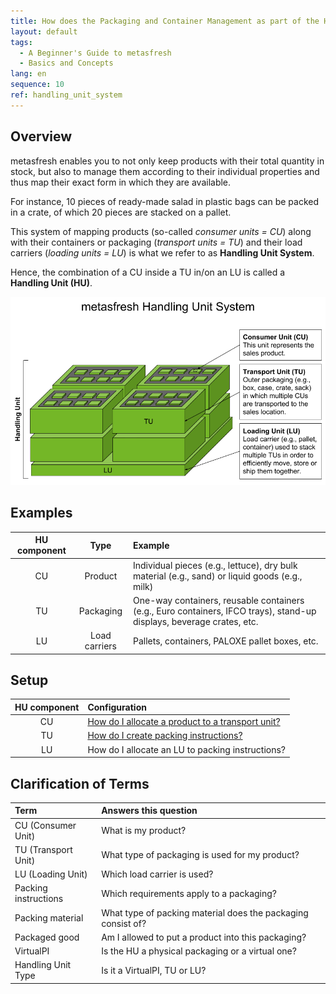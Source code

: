 ```yaml
---
title: How does the Packaging and Container Management as part of the Handling Unit System work?
layout: default
tags:
  - A Beginner's Guide to metasfresh
  - Basics and Concepts
lang: en
sequence: 10
ref: handling_unit_system
---
```


## Overview
metasfresh enables you to not only keep products with their total quantity in stock, but also to manage them according to their individual properties and thus map their exact form in which they are available.

For instance, 10 pieces of ready-made salad in plastic bags can be packed in a crate, of which 20 pieces are stacked on a pallet.

This system of mapping products (so-called *consumer units = CU*) along with their containers or packaging (*transport units = TU*) and their load carriers (*loading units = LU*) is what we refer to as **Handling Unit System**.

Hence, the combination of a CU inside a TU in/on an LU is called a **Handling Unit (HU)**.

![Handling Unit](assets/Handling_Unit_System_EN.png)

## Examples

| HU component | Type | Example |
| :---: | :---: | :--- |
| CU | Product | Individual pieces (e.g., lettuce), dry bulk material (e.g., sand) or liquid goods (e.g., milk) |
| TU | Packaging | One-way containers, reusable containers (e.g., Euro containers, IFCO trays), stand-up displays, beverage crates, etc. |
| LU | Load carriers | Pallets, containers, PALOXE pallet boxes, etc. |

## Setup

| HU component | Configuration |
| :---: | :--- |
| CU | [How do I allocate a product to a transport unit?](CU-TU_Allocation) |
| TU | [How do I create packing instructions?](..howto_collection\Wie_erstelle_ich_eine_Packvorschrift) |
| LU | How do I allocate an LU to packing instructions? |

## Clarification of Terms

| Term | Answers this question |
| :--- | :--- |
| CU (Consumer Unit) | What is my product? |
| TU (Transport Unit) | What type of packaging is used for my product? |
| LU (Loading Unit) | Which load carrier is used? |
| Packing instructions | Which requirements apply to a packaging? |
| Packing material | What type of packing material does the packaging consist of? |
| Packaged good | Am I allowed to put a product into this packaging? |
| VirtualPI | Is the HU a physical packaging or a virtual one? |
| Handling Unit Type | Is it a VirtualPI, TU or LU? |

